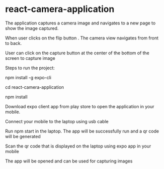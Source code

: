 # react-camera-application

The application captures a camera image and navigates to a new page to show the image captured.

When user clicks on the flip button . The camera view navigates from front to back.

User can click on the capture button at the center of the bottom of the screen to capture image

Steps to run the project:

npm install -g expo-cli

cd react-camera-application

npm install 


Download expo client app from play store to open the application in your mobile.

Connect your mobile to the laptop using usb cable

Run npm start in the laptop. The app will be successfully run and a qr code will be generated

Scan the qr code that is displayed on the laptop using expo app in your mobile

The app will be opened and can be used for capturing images
